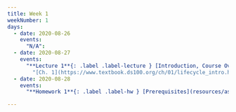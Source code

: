 ```yaml
---
title: Week 1
weekNumber: 1
days:
  - date: 2020-08-26
    events:
      "N/A":
  - date: 2020-08-27
    events:
      "**Lecture 1**{: .label .label-lecture } [Introduction, Course Overview](lecture/lec01) (QC due Aug. 31)":
        "[Ch. 1](https://www.textbook.ds100.org/ch/01/lifecycle_intro.html)"
  - date: 2020-08-28
    events:
      "**Homework 1**{: .label .label-hw } [Prerequisites](resources/assets/hw/hw1.pdf) (due Sept. 3)":

---
```

